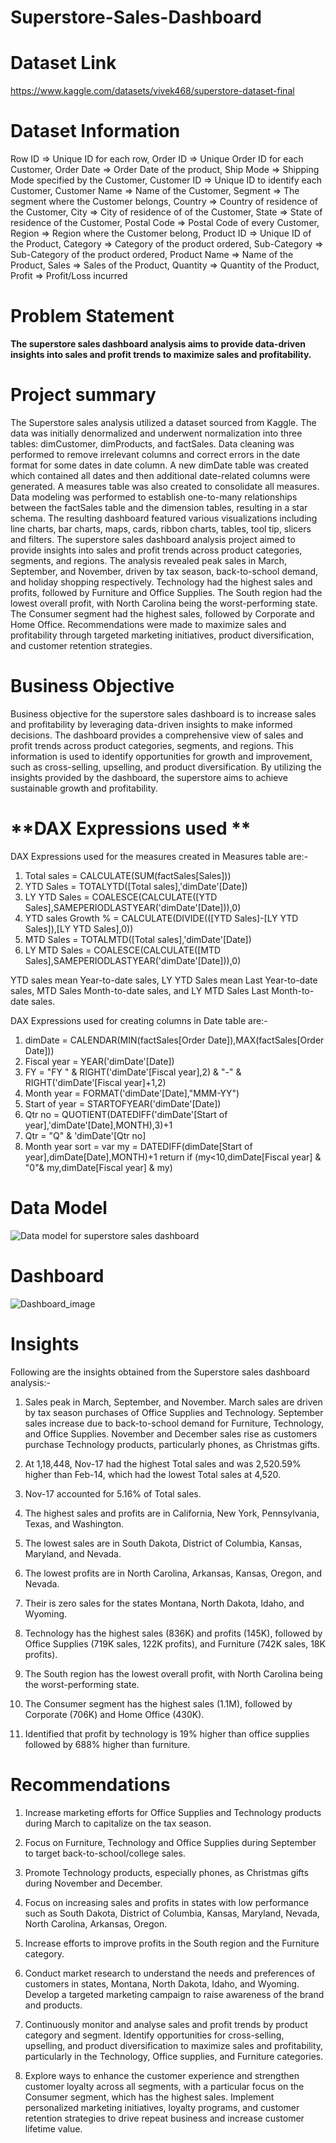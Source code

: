# Superstore-Sales-Dashboard

# **Dataset Link**
https://www.kaggle.com/datasets/vivek468/superstore-dataset-final

# **Dataset Information**
Row ID => Unique ID for each row,
Order ID => Unique Order ID for each Customer,
Order Date => Order Date of the product,
Ship Mode => Shipping Mode specified by the Customer,
Customer ID => Unique ID to identify each Customer,
Customer Name => Name of the Customer,
Segment => The segment where the Customer belongs,
Country => Country of residence of the Customer,
City => City of residence of of the Customer,
State => State of residence of the Customer,
Postal Code => Postal Code of every Customer,
Region => Region where the Customer belong,
Product ID => Unique ID of the Product,
Category => Category of the product ordered,
Sub-Category => Sub-Category of the product ordered,
Product Name => Name of the Product,
Sales => Sales of the Product,
Quantity => Quantity of the Product,
Profit => Profit/Loss incurred

# **Problem Statement**

**The superstore sales dashboard analysis aims to provide data-driven insights into sales and profit trends to maximize sales and profitability.**

# **Project summary**

The Superstore sales analysis utilized a dataset sourced from Kaggle. The data was initially denormalized and underwent normalization into three tables: dimCustomer, dimProducts, and factSales. Data cleaning was performed to remove irrelevant columns and correct errors in the date format for some dates in date column. A new dimDate table was created which contained all dates and then additional date-related columns were generated. A measures table was also created to consolidate all measures. Data modeling was performed to establish one-to-many relationships between the factSales table and the dimension tables, resulting in a star schema. The resulting dashboard featured various visualizations including line charts, bar charts, maps, cards, ribbon charts, tables, tool tip, slicers and filters. The superstore sales dashboard analysis project aimed to provide insights into sales and profit trends across product categories, segments, and regions. The analysis revealed peak sales in March, September, and November, driven by tax season, back-to-school demand, and holiday shopping respectively. Technology had the highest sales and profits, followed by Furniture and Office Supplies. The South region had the lowest overall profit, with North Carolina being the worst-performing state. The Consumer segment had the highest sales, followed by Corporate and Home Office. Recommendations were made to maximize sales and profitability through targeted marketing initiatives, product diversification, and customer retention strategies.

# **Business Objective**

Business objective for the superstore sales dashboard is to increase sales and profitability by leveraging data-driven insights to make informed decisions. The dashboard provides a comprehensive view of sales and profit trends across product categories, segments, and regions. This information is used to identify opportunities for growth and improvement, such as cross-selling, upselling, and product diversification. By utilizing the insights provided by the dashboard, the superstore aims to achieve sustainable growth and profitability.

# **DAX Expressions used **

DAX Expressions used for the measures created in Measures table are:- 

1. Total sales = CALCULATE(SUM(factSales[Sales]))
2. YTD Sales = TOTALYTD([Total sales],'dimDate'[Date])
3. LY YTD Sales = COALESCE(CALCULATE([YTD Sales],SAMEPERIODLASTYEAR('dimDate'[Date])),0)
4. YTD sales Growth % = CALCULATE(DIVIDE(([YTD Sales]-[LY YTD Sales]),[LY YTD Sales],0))
5. MTD Sales = TOTALMTD([Total sales],'dimDate'[Date])
6. LY MTD Sales = COALESCE(CALCULATE([MTD Sales],SAMEPERIODLASTYEAR('dimDate'[Date])),0)

YTD sales mean Year-to-date sales, LY YTD Sales mean Last Year-to-date sales, MTD Sales Month-to-date sales, and LY MTD Sales Last Month-to-date sales.


DAX Expressions used for creating columns in Date table are:- 

1. dimDate = CALENDAR(MIN(factSales[Order Date]),MAX(factSales[Order Date]))
2. Fiscal year = YEAR('dimDate'[Date])
3. FY = "FY " & RIGHT('dimDate'[Fiscal year],2) & "-" & RIGHT('dimDate'[Fiscal year]+1,2)
4. Month year = FORMAT('dimDate'[Date],"MMM-YY")
5. Start of year = STARTOFYEAR('dimDate'[Date])
6. Qtr no = QUOTIENT(DATEDIFF('dimDate'[Start of year],'dimDate'[Date],MONTH),3)+1
7. Qtr = "Q" & 'dimDate'[Qtr no]
8. Month year sort = 
   var my = DATEDIFF(dimDate[Start of year],dimDate[Date],MONTH)+1
   return
   if (my<10,dimDate[Fiscal year] & "0"& my,dimDate[Fiscal year] & my)

# **Data Model**

![Data model for superstore sales dashboard](https://github.com/praveen-kumar-maurya/Superstore-Sales-Dashboard/assets/88583491/9d6429f9-1950-4698-ba43-3de15291b0b4)

# **Dashboard**

![Dashboard_image](https://github.com/praveen-kumar-maurya/Superstore-Sales-Dashboard/assets/88583491/c6b2be89-b7c6-43a4-8f57-e6d586c0803d)

# **Insights**

Following are the insights obtained from the Superstore sales dashboard analysis:-

1. Sales peak in March, September, and November. March sales are driven by tax season purchases of Office Supplies and Technology. September sales increase due to back-to-school demand for Furniture, Technology, and Office Supplies. November and December sales rise as customers purchase Technology products, particularly phones, as Christmas gifts.

2. At 1,18,448, Nov-17 had the highest Total sales and was 2,520.59% higher than Feb-14, which had the lowest Total sales at 4,520.

3. Nov-17 accounted for 5.16% of Total sales.

4. The highest sales and profits are in California, New York, Pennsylvania, Texas, and Washington. 

5. The lowest sales are in South Dakota, District of Columbia, Kansas, Maryland, and Nevada. 

6. The lowest profits are in North Carolina, Arkansas, Kansas, Oregon, and Nevada.

7. Their is zero sales for the states Montana, North Dakota, Idaho, and Wyoming.

8. Technology has the highest sales (836K) and profits (145K), followed by Office Supplies (719K sales, 122K profits), and Furniture (742K sales, 18K profits).

9. The South region has the lowest overall profit, with North Carolina being the worst-performing state.

10. The Consumer segment has the highest sales (1.1M), followed by Corporate (706K) and Home Office (430K).
   
11. Identified that profit by technology is 19% higher than office supplies followed by 688% higher than furniture.

# **Recommendations**

1. Increase marketing efforts for Office Supplies and Technology products during March to capitalize on the tax season.

2. Focus on Furniture, Technology and Office Supplies during September to target back-to-school/college sales.

3. Promote Technology products, especially phones, as Christmas gifts during November and December.

4. Focus on increasing sales and profits in states with low performance such as South Dakota, District of Columbia, Kansas, Maryland, Nevada, North Carolina, Arkansas, Oregon.

5. Increase efforts to improve profits in the South region and the Furniture category.

6. Conduct market research to understand the needs and preferences of customers in states, Montana, North Dakota, Idaho, and Wyoming. Develop a targeted marketing campaign to raise awareness of the brand and products.

7. Continuously monitor and analyse sales and profit trends by product category and segment. Identify opportunities for cross-selling, upselling, and product diversification to maximize sales and profitability, particularly in the Technology, Office supplies, and Furniture categories.

8. Explore ways to enhance the customer experience and strengthen customer loyalty across all segments, with a particular focus on the Consumer segment, which has the highest sales. Implement personalized marketing initiatives, loyalty programs, and customer retention strategies to drive repeat business and increase customer lifetime value.
